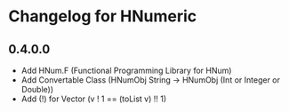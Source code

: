 # Changelog for HNumeric

## 0.4.0.0

* Add HNum.F (Functional Programming Library for HNum)
* Add Convertable Class (HNumObj String -> HNumObj (Int or Integer or Double))
* Add (!) for Vector (v ! 1 == (toList v) !! 1)
